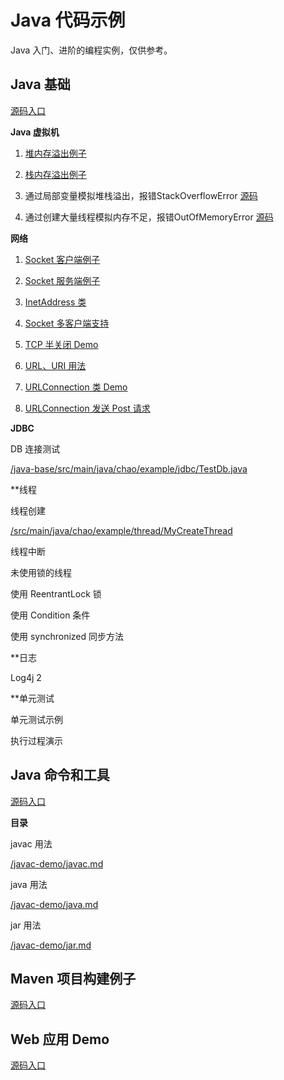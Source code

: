 # Java 代码示例

Java 入门、进阶的编程实例，仅供参考。

## Java 基础

[源码入口](java-base)

**Java 虚拟机**

1. [堆内存溢出例子](java-base/src/main/java/jvm/memory/HeapOverflow1.java)

2. [栈内存溢出例子](java-base/src/main/java/jvm/memory/StackOverflow1.java)

3. 通过局部变量模拟堆栈溢出，报错StackOverflowError [源码](java-base/src/main/java/jvm/memory/StackOverflowByLocalVariables.java)

4. 通过创建大量线程模拟内存不足，报错OutOfMemoryError [源码](java-base/src/main/java/jvm/memory/OutOfMemoryErrorByThreads.java)

**网络**

1. [Socket 客户端例子](java-base/src/main/java/chao/example/network/MySocketClient.java)

2. [Socket 服务端例子](java-base/src/main/java/chao/example/network/MySocketServer.java)

3. [InetAddress 类](java-base/src/main/java/chao/example/network/InetAddressDemo.java)

4. [Socket 多客户端支持](java-base/src/main/java/chao/example/network/MultiClientSocket)

5. [TCP 半关闭 Demo](java-base/src/main/java/chao/example/network/HalfCloseDemo.java)

6. [URL、URI 用法](java-base/src/main/java/chao/example/network/UrlDemo.java)

7. [URLConnection 类 Demo](java-base/src/main/java/chao/example/network/UrlConnectionDemo.java)

8. [URLConnection 发送 Post 请求](java-base/src/main/java/chao/example/network/PostForm.java)

**JDBC**

DB 连接测试

[/java-base/src/main/java/chao/example/jdbc/TestDb.java](/java-base/src/main/java/chao/example/jdbc/TestDb.java)

**线程

线程创建

[/src/main/java/chao/example/thread/MyCreateThread](/src/main/java/chao/example/thread/MyCreateThread)

线程中断

[](/src/main/java/chao/example/thread/MyInterruptThread)

未使用锁的线程

[](/src/main/java/chao/example/thread/MyUnsyncThread)

使用 ReentrantLock 锁

[](src/main/java/chao/example/thread/MyLockThread)

使用 Condition 条件

[](src/main/java/chao/example/thread/MyConditionThread)

使用 synchronized 同步方法

[](src/main/java/chao/example/thread/MySyncThread)

**日志

Log4j 2

[](src/main/java/chao/example/logging)

**单元测试

单元测试示例

[](src/test/java/com/xingchaovv/java/example/test/TestDemo1.java)

执行过程演示

[](src/test/java/com/xingchaovv/java/example/test/TestExecutionProcedure.java)

## Java 命令和工具

[源码入口](javac-demo)

**目录**

javac 用法

[/javac-demo/javac.md](/javac-demo/javac.md)

java 用法

[/javac-demo/java.md](/javac-demo/java.md)

jar 用法

[/javac-demo/jar.md](/javac-demo/jar.md)

## Maven 项目构建例子

[源码入口](maven-app)

## Web 应用 Demo

[源码入口](webapp-demo)
